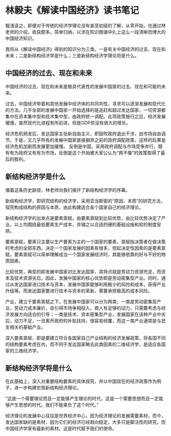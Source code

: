 # 林毅夫《解读中国经济》读书笔记
粗浅读之，即便对于传统的经济学理论没有甚至初级的了解，从零开始，也通过林老师的介绍，收获颇多。简单归纳，以求在知识图谱中扎上这么一段清晰而博大的中国经济知识。

我将从《解读中国经济》得到的知识分为三类。一是有关中国经济的过去、现在和未来；二是新结构经济学是什么；三是新结构经济学理论将是什么。

## 中国经济的过去、现在和未来

中国经济的过去、现在和未来是极具代表性的发展中国家的过去、现在和可能的未来。

过去，中国经济带着和其他发展中经济体的共同共性，寻求可以逐渐发展和现代化的方法。几乎全部的发展中国家一开始选择的是追赶和超过发达国家，一切资源都集中在资本集中型和技术集中型，由政府统一调配。此项政策施行之后，经济发展缓慢，虽然现代化进程有所前进，但是GDP却没有很大的增长。

经济危机频发后，发达国家主张新自由主义，即鼓吹政府退出干涉，由市场自由调节。于是，又几乎所有的发展中国家直接摒弃之前的政府调配政策，这样的后果是经济危机加剧而发展更加缓慢。
反倒是中国，采用政府调配与市场竞争并行，既有有为政府又有有为市场，反倒是这个开始被大家公认为“两不像”的政策取得了最后的胜利。

## 新结构经济学是什么

循着这条历史路径，林老师向我们揭开了新结构经济学的序幕。

新结构经济学，即研究结构的经济学，采用亚当斯密的“原因、本质”的研究方法，探究构成结构的原因与本质，由此构建适合各个国家自己的经济理论。

新结构经济学的出发点是要素禀赋，由要素禀赋到比较优势，由比较优势决定了产业，以上均围绕最低要素生产成本，并辅之以合适的硬的基础设施和软的制度安排。

要素禀赋，要素只主要以生产要素为主的一个国家的要素，禀赋指决策者在做决策时考虑的全部东西。决定一个国家发展的因素有很多，但起决定性因素的是要素禀赋，要素禀赋可以简单理解成当一个国家发展经济时，其能够依靠的好与不好的物质因素。

比较优势，典型的即发展中国家对比发达国家，其特点就是劳动力资源充足，而资本及技术资源劣后，因此，发展中国家的核心优势即是劳动密集型产业。同时，通过从发达国家进口技术与资本，发展中国家能够利用极少的风险和成本，获得产业升级等。而发达国家要进行技术与资本的革新，需要承担极高的成本风险。

产业，建立于要素禀赋之下。在发展中国家可以分为两类，一类是劳动密集型产业，劳动力成本廉价，会引得市场争相投入，商人有足够的动力，只需要考虑与经济发展方向适合的引导；一类是技术、资本密集型产业，发展国家在该种产业中劣后，动力不足，一旦离开政府的补贴扶持，很容易倾覆，而这一类产业通常是与民生相关的基础产业。

深入要素禀赋，即是要建立符合各国家自己产业结构的经济发展政策，将各国不同的结构要素考虑在内，而不同于发达国家略去此类因素的二维经济学，是适应各国家的三维经济学。
	
##  新结构经济学将是什么

在此基础上，深入对重要结构要素的具体探究，并以中国现在的经济政策作为例子，进一步构建宏观新结构经济理论。

“这是一个需要理论而且一定能够产生理论的时代，这是一个需要思想而且一定能够产生思想的时代。我们不能辜负了这个时代。”

经济理论的发展中心往往是世界经济中心，因为经济理论的发展需要素材，而今，发达国家缺的是素材，因为它们的经济已经趋向稳定，大多只是脚注性的研究，而中国经济学家有最新的素材。这是时代赋予我们的使命。